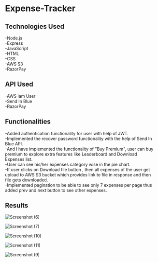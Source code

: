 # Expense-Tracker

## Technologies Used
  -Node.js<br>
  -Express<br>
  -JavaScript<br>
  -HTML<br>
  -CSS<br>
  -AWS S3<br>
  -RazorPay<br>

## API Used
  -AWS Iam User<br>
  -Send In Blue<br>
  -RazorPay<br>

## Functionalities
  -Added authentication functionality for user with help of JWT.<br>
  -Implemented the recover password functionality with the help of Send In Blue API.<br>
  -And I have implemented the functionality of "Buy Premium", user can buy premium to explore extra features like Leaderboard and Download Expenses list.<br>
  -User can see his/her expenses category wise in the pie chart.<br>
  -If user clicks on Download file button , then all expenses of the user get upload to AWS S3 bucket which provides link to file in response and then file gets downloaded.<br>
  -Implemented pagination to be able to see only 7 expenses per page thus added prev and next button to see other expenses.<br>
  
## Results

![Screenshot (6)](https://github.com/aman-s1/Expense-Tracker/assets/117725652/9f0298c1-c85e-4205-ba7d-eee4f1f748ed)

![Screenshot (7)](https://github.com/aman-s1/Expense-Tracker/assets/117725652/4d0bc729-e890-42b0-a5ca-539196b09640)

![Screenshot (10)](https://github.com/aman-s1/Expense-Tracker/assets/117725652/af5dc91d-d37e-45dc-8e2b-b29fa659ff59)

![Screenshot (11)](https://github.com/aman-s1/Expense-Tracker/assets/117725652/b59892cc-1ea4-4580-a497-549c96e3737d)

![Screenshot (9)](https://github.com/aman-s1/Expense-Tracker/assets/117725652/d9e7f21d-d053-49d4-8c79-4d3a278c8c63)
